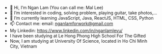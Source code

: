 - 👋 Hi, I’m Ngan Lam (You can call me: Mal Lee)
- 👀 I’m interested in coding, solving problem, playing guitar, take photos,...
- 🌱 I’m currently learning JavaScript, Java, ReactJS, HTML, CSS, Python
- 📫 Contact me: 
      email: nganlamforwork@gmail.com
- My Linkedin: https://www.linkedin.com/in/nganlamlevu/
- I have been studying at Le Hong Phong High School For The Gifted
- Now, I am studying at University Of Science, located in Ho Chi Minh City, Vietnam

